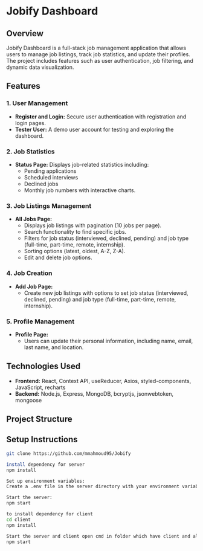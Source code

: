 # Jobify Dashboard

## Overview
Jobify Dashboard is a full-stack job management application that allows users to manage job listings, track job statistics, and update their profiles. The project includes features such as user authentication, job filtering, and dynamic data visualization.

## Features

### 1. User Management
- **Register and Login:** Secure user authentication with registration and login pages.
- **Tester User:** A demo user account for testing and exploring the dashboard.

### 2. Job Statistics
- **Status Page:** Displays job-related statistics including:
  - Pending applications
  - Scheduled interviews
  - Declined jobs
  - Monthly job numbers with interactive charts.

### 3. Job Listings Management
- **All Jobs Page:** 
  - Displays job listings with pagination (10 jobs per page).
  - Search functionality to find specific jobs.
  - Filters for job status (interviewed, declined, pending) and job type (full-time, part-time, remote, internship).
  - Sorting options (latest, oldest, A-Z, Z-A).
  - Edit and delete job options.

### 4. Job Creation
- **Add Job Page:** 
  - Create new job listings with options to set job status (interviewed, declined, pending) and job type (full-time, part-time, remote, internship).

### 5. Profile Management
- **Profile Page:** 
  - Users can update their personal information, including name, email, last name, and location.

## Technologies Used
- **Frontend:** React, Context API, useReducer, Axios, styled-components, JavaScript, recharts
- **Backend:** Node.js, Express, MongoDB, bcryptjs, jsonwebtoken, mongoose

## Project Structure


## Setup Instructions
```bash
git clone https://github.com/mmahmoud95/Jobify

install dependency for server
npm install

Set up environment variables:
Create a .env file in the server directory with your environment variables (e.g., database connection, JWT secret).

Start the server:
npm start

to install dependency for client
cd client
npm install

Start the server and client open cmd in folder which have client and all structure folder for server
npm start
